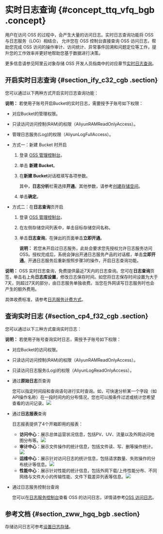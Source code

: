 # 实时日志查询 {#concept_ttq_vfq_bgb .concept}

用户在访问 OSS 的过程中，会产生大量的访问日志。实时日志查询功能将 OSS 与日志服务（LOG）相结合， 允许您在 OSS 控制台直接查询 OSS 访问日志，帮助您完成 OSS 访问的操作审计、访问统计、异常事件回溯和问题定位等工作，提升您的工作效率并更好地帮助您基于数据进行决策。

更多信息请参见阿里云对象存储 OSS 开发人员指南中的对应章节[实时日志查询](../../../../../cn.zh-CN/开发指南/日志管理/实时日志查询.md#)。

## 开启实时日志查询 {#section_ify_c32_cgb .section}

您可以通过以下两种方式开启实时日志查询功能：

**说明：** 若使用子账号开启Bucket的实时日志，需要授予子账号如下权限：

-   对应Bucket的管理权限。
-   只读访问访问控制\(RAM\)的权限（AliyunRAMReadOnlyAccess）。
-   管理日志服务\(Log\)的权限（AliyunLogFullAccess）。

-   方式一：新建 Bucket 时开启
    1.  登录 [OSS 管理控制台](https://oss.console.aliyun.com/)。
    2.  单击 **新建 Bucket**。
    3.  在**新建 Bucket**对话框填写各项参数。

        其中，**日志分析**栏需选择**开通**。其他参数，请参考[创建存储空间](cn.zh-CN/控制台用户指南/管理存储空间/创建存储空间.md#)。

    4.  单击**确定**。
-   方式二：在**日志查询**页开启
    1.  登录 [OSS 管理控制台](https://oss.console.aliyun.com/)。
    2.  在左侧存储空间列表中，单击目标存储空间名称。
    3.  单击**日志查询**，在弹出的页面单击**立即开通**。

        **说明：** 若您未开启过日志服务，此处会要求您先授权允许日志服务访问 OSS。授权完成后，系统会弹出开通日志服务产品的对话框，单击**立即开通**。开通日志服务后重新按照步骤3的操作，开启日志查询功能。


**说明：** OSS 实时日志查询，免费提供最近7天内的日志查询。您可在**日志查询**页签，单击右上角**日志库设置**，修改日志保存时间。如您将日志保存时间设置为大于7天，则超过7天的部分，由日志服务单独收费。当您在外网读写日志服务时也会产生的额外费用。

具体收费标准，请参考[日志服务计费方式](../../../../../cn.zh-CN/产品定价/按量付费.md#)。

## 查询实时日志 {#section_cp4_f32_cgb .section}

您可以通过以下三种方式查询实时日志：

**说明：** 若使用子账号查询实时日志，需授予子账号如下权限：

-   对应Bucket的访问权限。
-   只读访问访问控制\(RAM\)的权限（AliyunRAMReadOnlyAccess）。
-   只读访问日志服务\(Log\)的权限（AliyunLogReadOnlyAccess）。

-   通过**原始日志**页查询

    您可以指定时间段和查询语句进行实时查询。如，可快速分析某一个字段（如API操作名称）在一段时间内的分布情况，您也可以按条件过滤或统计您希望查看的访问记录。![](http://static-aliyun-doc.oss-cn-hangzhou.aliyuncs.com/assets/img/78515/155365728034106_zh-CN.png)

-   通过**日志报表**查询

    日志报表提供了4个开箱即用的报表：

    -   **访问中心**：展示总体运营状况信息，包括PV、UV、流量以及外网访问地图分布等。![](http://static-aliyun-doc.oss-cn-hangzhou.aliyuncs.com/assets/img/78515/155365728034107_zh-CN.png)
    -   **审计中心**：展示文件操作的统计信息，包括文件读、写、删等操作统计。![](http://static-aliyun-doc.oss-cn-hangzhou.aliyuncs.com/assets/img/78515/155365728034108_zh-CN.png)
    -   **运维中心**：展示针对访问日志的统计信息，包括请求数量、失败操作的分布统计等信息。![](http://static-aliyun-doc.oss-cn-hangzhou.aliyuncs.com/assets/img/78515/155365728034109_zh-CN.png)
    -   **性能中心**：展示针对性能的统计信息，包括外网下载/上传性能分布、不同网络与文件大小的传输性能、文件下载差异列表等信息。![](http://static-aliyun-doc.oss-cn-hangzhou.aliyuncs.com/assets/img/78515/155365728034110_zh-CN.png)
-   通过日志服务控制台查询

    您可以在[日志服务控制台](https://sls.console.aliyun.com/)查看 OSS 的访问日志，详情请参考[OSS 访问日志](../../../../../cn.zh-CN/用户指南/云产品采集/OSS访问日志/OSS访问日志.md#)。


## 参考文档 {#section_zww_hgq_bgb .section}

存储访问日志可参考[设置日志存储](cn.zh-CN/控制台用户指南/日志管理/设置日志存储.md#)。

